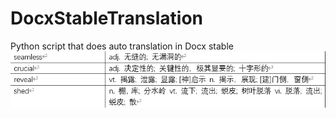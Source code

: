 # DocxStableTranslation
Python script that does auto translation in Docx stable
![My Image](sample.png)
